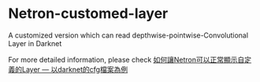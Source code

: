 # Netron-customed-layer
A customized version which can read depthwise-pointwise-Convolutional Layer in Darknet

For more detailed information, please check [如何讓Netron可以正常顯示自定義的Layer — 以darknet的cfg檔案為例
](https://medium.com/@yanweiliu/%E5%A6%82%E4%BD%95%E8%AE%93netron%E5%8F%AF%E4%BB%A5%E6%AD%A3%E5%B8%B8%E9%A1%AF%E7%A4%BA%E8%87%AA%E5%AE%9A%E7%BE%A9%E7%9A%84layer-%E4%BB%A5darknet%E7%9A%84cfg%E6%AA%94%E6%A1%88%E7%82%BA%E4%BE%8B-5539fca423b8)
